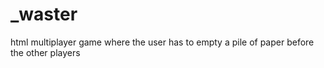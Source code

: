 # _waster

html multiplayer game where the user has to empty a pile of paper before the other players
